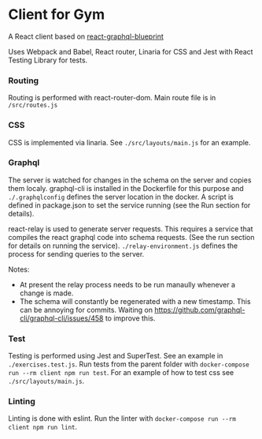 # Client for Gym

A React client based on [react-graphql-blueprint](https://github.com/skywickenden/react-graphql-blueprint)

Uses Webpack and Babel, React router, Linaria for CSS and Jest with React Testing Library for tests.
 
### Routing

Routing is performed with react-router-dom. Main route file is in `/src/routes.js`

### CSS

CSS is implemented via linaria. See `./src/layouts/main.js` for an example.

### Graphql

The server is watched for changes in the schema on the server and copies them localy. graphql-cli is installed in the Dockerfile for this purpose and `./.graphqlconfig` defines the server location in the docker. A script is defined in package.json to set the service running (see the Run section for details).

react-relay is used to generate server requests. This requires a service that compiles the react graphql code into schema requests. (See the run section for details on running the service). `./relay-environment.js` defines the process for sending queries to the server. 

Notes:

  * At present the relay process needs to be run manaully whenever a change is made.
  * The schema will constantly be regenerated with a new timestamp. This can be annoying for commits. Waiting on https://github.com/graphql-cli/graphql-cli/issues/458 to improve this.

### Test

Testing is performed using Jest and SuperTest. See an example in `./exercises.test.js`. Run tests from the parent folder with `docker-compose run --rm client npm run test`.  For an example of how to test css see `./src/layouts/main.js`.

### Linting

Linting is done with eslint. Run the linter with `docker-compose run --rm client npm run lint`.
